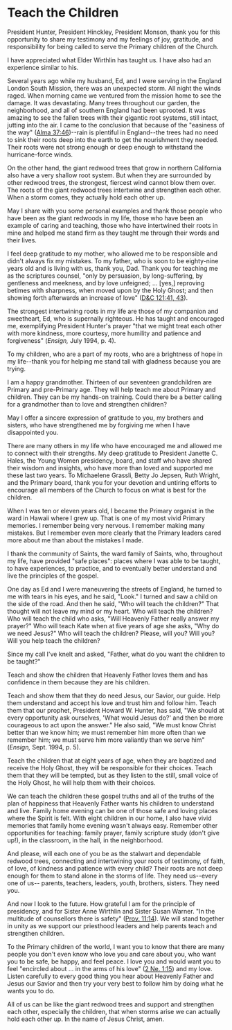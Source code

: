 # Teach the Children

President Hunter, President Hinckley, President Monson, thank you for this
opportunity to share my testimony and my feelings of joy, gratitude, and
responsibility for being called to serve the Primary children of the Church.

I have appreciated what Elder Wirthlin has taught us. I have also had an
experience similar to his.

Several years ago while my husband, Ed, and I were serving in the England
London South Mission, there was an unexpected storm. All night the winds
raged. When morning came we ventured from the mission home to see the damage.
It was devastating. Many trees throughout our garden, the neighborhood, and
all of southern England had been uprooted. It was amazing to see the fallen
trees with their gigantic root systems, still intact, jutting into the air. I
came to the conclusion that because of the "easiness of the way" ([Alma
37:46](https://www.lds.org/scriptures/bofm/alma/37.46?lang=eng#45))--rain is
plentiful in England--the trees had no need to sink their roots deep into the
earth to get the nourishment they needed. Their roots were not strong enough
or deep enough to withstand the hurricane-force winds.

On the other hand, the giant redwood trees that grow in northern California
also have a very shallow root system. But when they are surrounded by other
redwood trees, the strongest, fiercest wind cannot blow them over. The roots
of the giant redwood trees intertwine and strengthen each other. When a storm
comes, they actually hold each other up.

May I share with you some personal examples and thank those people who have
been as the giant redwoods in my life, those who have been an example of
caring and teaching, those who have intertwined their roots in mine and helped
me stand firm as they taught me through their words and their lives.

I feel deep gratitude to my mother, who allowed me to be responsible and
didn't always fix my mistakes. To my father, who is soon to be eighty-nine
years old and is living with us, thank you, Dad. Thank you for teaching me as
the scriptures counsel, "only by persuasion, by long-suffering, by gentleness
and meekness, and by love unfeigned; ... [yes,] reproving betimes with
sharpness, when moved upon by the Holy Ghost; and then showing forth
afterwards an increase of love" ([D&amp;C 121:41,
43](https://www.lds.org/scriptures/dc-testament/dc/121.41%2C43?lang=eng#40)).

The strongest intertwining roots in my life are those of my companion and
sweetheart, Ed, who is supernally righteous. He has taught and encouraged me,
exemplifying President Hunter's prayer "that we might treat each other with
more kindness, more courtesy, more humility and patience and forgiveness"
(_Ensign,_ July 1994, p. 4).

To my children, who are a part of my roots, who are a brightness of hope in my
life--thank you for helping me stand tall with gladness because you are
trying.

I am a happy grandmother. Thirteen of our seventeen grandchildren are Primary
and pre-Primary age. They will help teach me about Primary and children. They
can be my hands-on training. Could there be a better calling for a grandmother
than to love and strengthen children?

May I offer a sincere expression of gratitude to you, my brothers and sisters,
who have strengthened me by forgiving me when I have disappointed you.

There are many others in my life who have encouraged me and allowed me to
connect with their strengths. My deep gratitude to President Janette C. Hales,
the Young Women presidency, board, and staff who have shared their wisdom and
insights, who have more than loved and supported me these last two years. To
Michaelene Grassli, Betty Jo Jepsen, Ruth Wright, and the Primary board, thank
you for your devotion and untiring efforts to encourage all members of the
Church to focus on what is best for the children.

When I was ten or eleven years old, I became the Primary organist in the ward
in Hawaii where I grew up. That is one of my most vivid Primary memories. I
remember being very nervous. I remember making many mistakes. But I remember
even more clearly that the Primary leaders cared more about me than about the
mistakes I made.

I thank the community of Saints, the ward family of Saints, who, throughout my
life, have provided "safe places": places where I was able to be taught, to
have experiences, to practice, and to eventually better understand and live
the principles of the gospel.

One day as Ed and I were maneuvering the streets of England, he turned to me
with tears in his eyes, and he said, "Look." I turned and saw a child on the
side of the road. And then he said, "Who will teach the children?" That
thought will not leave my mind or my heart. Who will teach the children? Who
will teach the child who asks, "Will Heavenly Father really answer my prayer?"
Who will teach Kate when at five years of age she asks, "Why do we need
Jesus?" Who will teach the children? Please, will you? Will you? Will you help
teach the children?

Since my call I've knelt and asked, "Father, what do you want the children to
be taught?"

Teach and show the children that Heavenly Father loves them and has confidence
in them because they are his children.

Teach and show them that they do need Jesus, our Savior, our guide. Help them
understand and accept his love and trust him and follow him. Teach them that
our prophet, President Howard W. Hunter, has said, "We should at every
opportunity ask ourselves, 'What would Jesus do?' and then be more courageous
to act upon the answer." He also said, "We must know Christ better than we
know him; we must remember him more often than we remember him; we must serve
him more valiantly than we serve him" (_Ensign,_ Sept. 1994, p. 5).

Teach the children that at eight years of age, when they are baptized and
receive the Holy Ghost, they will be responsible for their choices. Teach them
that they will be tempted, but as they listen to the still, small voice of the
Holy Ghost, he will help them with their choices.

We can teach the children these gospel truths and all of the truths of the
plan of happiness that Heavenly Father wants his children to understand and
live. Family home evening can be one of those safe and loving places where the
Spirit is felt. With eight children in our home, I also have vivid memories
that family home evening wasn't always easy. Remember other opportunities for
teaching: family prayer, family scripture study (don't give up!), in the
classroom, in the hall, in the neighborhood.

And please, will each one of you be as the stalwart and dependable redwood
trees, connecting and intertwining your roots of testimony, of faith, of love,
of kindness and patience with every child? Their roots are not deep enough for
them to stand alone in the storms of life. They need us--every one of us--
parents, teachers, leaders, youth, brothers, sisters. They need you.

And now I look to the future. How grateful I am for the principle of
presidency, and for Sister Anne Wirthlin and Sister Susan Warner. "In the
multitude of counsellors there is safety" ([Prov.
11:14](https://www.lds.org/scriptures/ot/prov/11.14?lang=eng#13)). We will
stand together in unity as we support our priesthood leaders and help parents
teach and strengthen children.

To the Primary children of the world, I want you to know that there are many
people you don't even know who love you and care about you, who want you to be
safe, be happy, and feel peace. I love you and would want you to feel
"encircled about ... in the arms of his love" ([2 Ne.
1:15](https://www.lds.org/scriptures/bofm/2-ne/1.15?lang=eng#14)) and my love.
Listen carefully to every good thing you hear about Heavenly Father and Jesus
our Savior and then try your very best to follow him by doing what he wants
you to do.

All of us can be like the giant redwood trees and support and strengthen each
other, especially the children, that when storms arise we can actually hold
each other up. In the name of Jesus Christ, amen.

